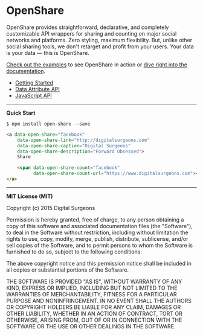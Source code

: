 # OpenShare

OpenShare provides straightforward, declarative, and completely customizable API wrappers for sharing and counting on major social networks and platforms. Zero styling, maximum flexibility. But, unlike other social sharing tools, we don't retarget and profit from your users. Your data is your data — this is OpenShare.

[Check out the examples](http://openshare.social/examples.html) to see OpenShare in action or [dive right into the documentation](https://github.com/dsurgeons/OpenShare/wiki).

* [Getting Started](https://github.com/dsurgeons/OpenShare/wiki/1.-Getting-Started)
* [Data Attribute API](https://github.com/dsurgeons/OpenShare/wiki/2.-Data-Attribute-API)
* [JavaScript API](https://github.com/dsurgeons/OpenShare/wiki/3.-JavaScript-API)


---
**Quick Start**

```
$ npm install open-share --save
```

```html
<a data-open-share="facebook"
	data-open-share-link="http://digitalsurgeons.com"
	data-open-share-caption="Digital Surgeons"
	data-open-share-description="Forward Obsessed">
	Share

	<span data-open-share-count="facebook"
		  data-open-share-count-url="https://www.digitalsurgeons.com"></span>
</a>
```

---
**MIT License (MIT)**

Copyright (c) 2015 Digital Surgeons

Permission is hereby granted, free of charge, to any person obtaining a copy of this software and associated documentation files (the "Software"), to deal in the Software without restriction, including without limitation the rights to use, copy, modify, merge, publish, distribute, sublicense, and/or sell copies of the Software, and to permit persons to whom the Software is furnished to do so, subject to the following conditions:

The above copyright notice and this permission notice shall be included in all copies or substantial portions of the Software.

THE SOFTWARE IS PROVIDED "AS IS", WITHOUT WARRANTY OF ANY KIND, EXPRESS OR IMPLIED, INCLUDING BUT NOT LIMITED TO THE WARRANTIES OF MERCHANTABILITY, FITNESS FOR A PARTICULAR PURPOSE AND NONINFRINGEMENT. IN NO EVENT SHALL THE AUTHORS OR COPYRIGHT HOLDERS BE LIABLE FOR ANY CLAIM, DAMAGES OR OTHER LIABILITY, WHETHER IN AN ACTION OF CONTRACT, TORT OR OTHERWISE, ARISING FROM, OUT OF OR IN CONNECTION WITH THE SOFTWARE OR THE USE OR OTHER DEALINGS IN THE SOFTWARE.
